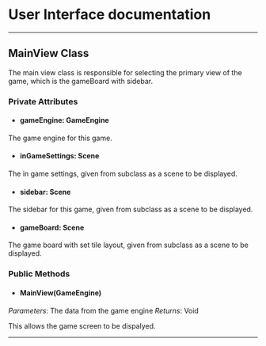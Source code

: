 # User Interface documentation
---

## MainView Class

The main view class is responsible for selecting the primary view of the game, which is the gameBoard with sidebar. 

### Private Attributes 
- #### gameEngine: GameEngine
The game engine for this game.
- #### inGameSettings: Scene
The in game settings, given from subclass as a scene to be displayed.
- #### sidebar: Scene
The sidebar for this game, given from subclass as a scene to be displayed.
- #### gameBoard: Scene
The game board with set tile layout, given from subclass as a scene to be displayed.
### Public Methods 
- #### MainView(GameEngine)
*Parameters*: The data from the game engine 
*Returns*: Void

This allows the game screen to be dispalyed.

---
